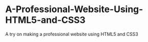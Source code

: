 # A-Professional-Website-Using-HTML5-and-CSS3
A try on making a professional website using HTML5 and CSS3
